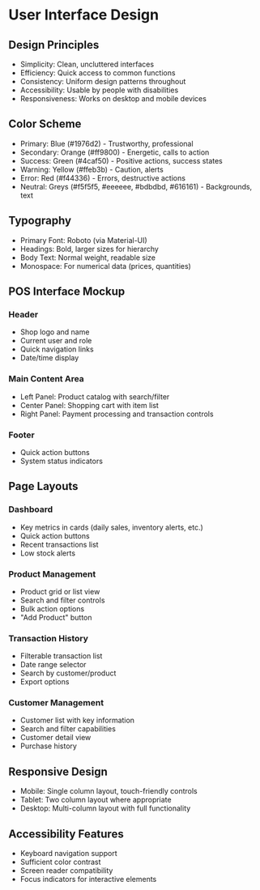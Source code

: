 # User Interface Design

## Design Principles
- Simplicity: Clean, uncluttered interfaces
- Efficiency: Quick access to common functions
- Consistency: Uniform design patterns throughout
- Accessibility: Usable by people with disabilities
- Responsiveness: Works on desktop and mobile devices

## Color Scheme
- Primary: Blue (#1976d2) - Trustworthy, professional
- Secondary: Orange (#ff9800) - Energetic, calls to action
- Success: Green (#4caf50) - Positive actions, success states
- Warning: Yellow (#ffeb3b) - Caution, alerts
- Error: Red (#f44336) - Errors, destructive actions
- Neutral: Greys (#f5f5f5, #eeeeee, #bdbdbd, #616161) - Backgrounds, text

## Typography
- Primary Font: Roboto (via Material-UI)
- Headings: Bold, larger sizes for hierarchy
- Body Text: Normal weight, readable size
- Monospace: For numerical data (prices, quantities)

## POS Interface Mockup

### Header
- Shop logo and name
- Current user and role
- Quick navigation links
- Date/time display

### Main Content Area
- Left Panel: Product catalog with search/filter
- Center Panel: Shopping cart with item list
- Right Panel: Payment processing and transaction controls

### Footer
- Quick action buttons
- System status indicators

## Page Layouts

### Dashboard
- Key metrics in cards (daily sales, inventory alerts, etc.)
- Quick action buttons
- Recent transactions list
- Low stock alerts

### Product Management
- Product grid or list view
- Search and filter controls
- Bulk action options
- "Add Product" button

### Transaction History
- Filterable transaction list
- Date range selector
- Search by customer/product
- Export options

### Customer Management
- Customer list with key information
- Search and filter capabilities
- Customer detail view
- Purchase history

## Responsive Design
- Mobile: Single column layout, touch-friendly controls
- Tablet: Two column layout where appropriate
- Desktop: Multi-column layout with full functionality

## Accessibility Features
- Keyboard navigation support
- Sufficient color contrast
- Screen reader compatibility
- Focus indicators for interactive elements